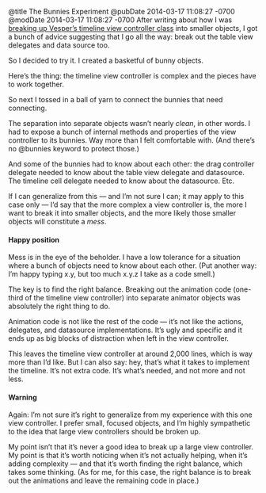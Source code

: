 @title The Bunnies Experiment
@pubDate 2014-03-17 11:08:27 -0700
@modDate 2014-03-17 11:08:27 -0700
After writing about how I was [breaking up Vesper’s timeline view controller class](http://inessential.com/2014/03/16/smaller_please) into smaller objects, I got a bunch of advice suggesting that I go all the way: break out the table view delegates and data source too.

So I decided to try it. I created a basketful of bunny objects.

Here’s the thing: the timeline view controller is complex and the pieces have to work together.

So next I tossed in a ball of yarn to connect the bunnies that need connecting.

The separation into separate objects wasn’t nearly *clean*, in other words. I had to expose a bunch of internal methods and properties of the view controller to its bunnies. Way more than I felt comfortable with. (And there’s no @bunnies keyword to protect those.) 

And some of the bunnies had to know about each other: the drag controller delegate needed to know about the table view delegate and datasource. The timeline cell delegate needed to know about the datasource. Etc.

If I can generalize from this — and I’m not sure I can; it may apply to this case only — I’d say that the more complex a view controller is, the more I want to break it into smaller objects, and the more likely those smaller objects will constitute a *mess*.

#### Happy position

Mess is in the eye of the beholder. I have a low tolerance for a situation where a bunch of objects need to know about each other. (Put another way: I’m happy typing x.y, but too much x.y.z I take as a code smell.)

The key is to find the right balance. Breaking out the animation code (one-third of the timeline view controller) into separate animator objects was absolutely the right thing to do.

Animation code is not like the rest of the code — it’s not like the actions, delegates, and datasource implementations. It’s ugly and specific and it ends up as big blocks of distraction when left in the view controller.

This leaves the timeline view controller at around 2,000 lines, which is way more than I’d like. But I can also say: hey, that’s what it takes to implement the timeline. It’s not extra code. It’s what’s needed, and not more and not less.

#### Warning

Again: I’m not sure it’s right to generalize from my experience with this one view controller. I prefer small, focused objects, and I’m highly sympathetic to the idea that large view controllers should be broken up.

My point isn’t that it’s never a good idea to break up a large view controller. My point is that it’s worth noticing when it’s not actually helping, when it’s adding complexity — and that it’s worth finding the right balance, which takes some thinking. (As for me, for this case, the right balance is to break out the animations and leave the remaining code in place.)
